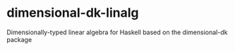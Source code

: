 dimensional-dk-linalg
=====================

Dimensionally-typed linear algebra for Haskell based on the dimensional-dk package
